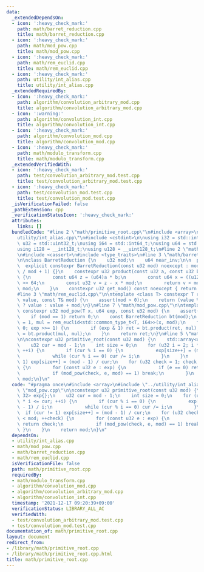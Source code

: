 ```yaml
---
data:
  _extendedDependsOn:
  - icon: ':heavy_check_mark:'
    path: math/barret_reduction.cpp
    title: math/barret_reduction.cpp
  - icon: ':heavy_check_mark:'
    path: math/mod_pow.cpp
    title: math/mod_pow.cpp
  - icon: ':heavy_check_mark:'
    path: math/rem_euclid.cpp
    title: math/rem_euclid.cpp
  - icon: ':heavy_check_mark:'
    path: utility/int_alias.cpp
    title: utility/int_alias.cpp
  _extendedRequiredBy:
  - icon: ':heavy_check_mark:'
    path: algorithm/convolution_arbitrary_mod.cpp
    title: algorithm/convolution_arbitrary_mod.cpp
  - icon: ':warning:'
    path: algorithm/convolution_int.cpp
    title: algorithm/convolution_int.cpp
  - icon: ':heavy_check_mark:'
    path: algorithm/convolution_mod.cpp
    title: algorithm/convolution_mod.cpp
  - icon: ':heavy_check_mark:'
    path: math/modulo_transform.cpp
    title: math/modulo_transform.cpp
  _extendedVerifiedWith:
  - icon: ':heavy_check_mark:'
    path: test/convolution_arbitrary_mod.test.cpp
    title: test/convolution_arbitrary_mod.test.cpp
  - icon: ':heavy_check_mark:'
    path: test/convolution_mod.test.cpp
    title: test/convolution_mod.test.cpp
  _isVerificationFailed: false
  _pathExtension: cpp
  _verificationStatusIcon: ':heavy_check_mark:'
  attributes:
    links: []
  bundledCode: "#line 2 \"math/primitive_root.cpp\"\n#include <array>\n#line 2 \"\
    utility/int_alias.cpp\"\n#include <cstdint>\n\nusing i32 = std::int32_t;\nusing\
    \ u32 = std::uint32_t;\nusing i64 = std::int64_t;\nusing u64 = std::uint64_t;\n\
    using i128 = __int128_t;\nusing u128 = __uint128_t;\n#line 2 \"math/mod_pow.cpp\"\
    \n#include <cassert>\n#include <type_traits>\n#line 3 \"math/barret_reduction.cpp\"\
    \n\nclass BarretReduction {\n    u32 mod;\n    u64 near_inv;\n\n  public:\n  \
    \  explicit constexpr BarretReduction(const u32 mod) noexcept : mod(mod), near_inv((u64)(-1)\
    \ / mod + 1) {}\n    constexpr u32 product(const u32 a, const u32 b) const noexcept\
    \ {\n        const u64 z = (u64)a * b;\n        const u64 x = ((u128)z * near_inv)\
    \ >> 64;\n        const u32 v = z - x * mod;\n        return v < mod ? v : v +\
    \ mod;\n    }\n    constexpr u32 get_mod() const noexcept { return mod; }\n};\n\
    #line 3 \"math/rem_euclid.cpp\"\n\ntemplate <class T> constexpr T rem_euclid(T\
    \ value, const T& mod) {\n    assert(mod > 0);\n    return (value %= mod) >= 0\
    \ ? value : value + mod;\n}\n#line 7 \"math/mod_pow.cpp\"\n\ntemplate <class T>\
    \ constexpr u32 mod_pow(T x, u64 exp, const u32 mod) {\n    assert(mod > 0);\n\
    \    if (mod == 1) return 0;\n    const BarretReduction bt(mod);\n    u32 ret\
    \ = 1, mul = rem_euclid<std::common_type_t<T, i64>>(x, mod);\n    for (; exp >\
    \ 0; exp >>= 1) {\n        if (exp & 1) ret = bt.product(ret, mul);\n        mul\
    \ = bt.product(mul, mul);\n    }\n    return ret;\n}\n#line 5 \"math/primitive_root.cpp\"\
    \n\nconstexpr u32 primitive_root(const u32 mod) {\n    std::array<u32, 32> exp{};\n\
    \    u32 cur = mod - 1;\n    int size = 0;\n    for (u32 i = 2; i * i <= cur;\
    \ ++i) {\n        if (cur % i == 0) {\n            exp[size++] = (mod - 1) / i;\n\
    \            while (cur % i == 0) cur /= i;\n        }\n    }\n    if (cur !=\
    \ 1) exp[size++] = (mod - 1) / cur;\n    for (u32 check = 1; check < mod; ++check)\
    \ {\n        for (const u32 e : exp) {\n            if (e == 0) return check;\n\
    \            if (mod_pow(check, e, mod) == 1) break;\n        }\n    }\n    return\
    \ mod;\n}\n"
  code: "#pragma once\n#include <array>\n#include \"../utility/int_alias.cpp\"\n#include\
    \ \"mod_pow.cpp\"\n\nconstexpr u32 primitive_root(const u32 mod) {\n    std::array<u32,\
    \ 32> exp{};\n    u32 cur = mod - 1;\n    int size = 0;\n    for (u32 i = 2; i\
    \ * i <= cur; ++i) {\n        if (cur % i == 0) {\n            exp[size++] = (mod\
    \ - 1) / i;\n            while (cur % i == 0) cur /= i;\n        }\n    }\n  \
    \  if (cur != 1) exp[size++] = (mod - 1) / cur;\n    for (u32 check = 1; check\
    \ < mod; ++check) {\n        for (const u32 e : exp) {\n            if (e == 0)\
    \ return check;\n            if (mod_pow(check, e, mod) == 1) break;\n       \
    \ }\n    }\n    return mod;\n}\n"
  dependsOn:
  - utility/int_alias.cpp
  - math/mod_pow.cpp
  - math/barret_reduction.cpp
  - math/rem_euclid.cpp
  isVerificationFile: false
  path: math/primitive_root.cpp
  requiredBy:
  - math/modulo_transform.cpp
  - algorithm/convolution_mod.cpp
  - algorithm/convolution_arbitrary_mod.cpp
  - algorithm/convolution_int.cpp
  timestamp: '2021-12-17 09:20:39+09:00'
  verificationStatus: LIBRARY_ALL_AC
  verifiedWith:
  - test/convolution_arbitrary_mod.test.cpp
  - test/convolution_mod.test.cpp
documentation_of: math/primitive_root.cpp
layout: document
redirect_from:
- /library/math/primitive_root.cpp
- /library/math/primitive_root.cpp.html
title: math/primitive_root.cpp
---
```

